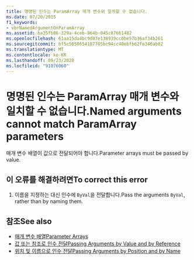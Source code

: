 ```yaml
---
title: 명명된 인수는 ParamArray 매개 변수와 일치할 수 없습니다.
ms.date: 07/20/2015
f1_keywords:
- vbrNamedArgumentOnParamArray
ms.assetid: ba35fb86-329a-4ceb-864b-045c07661482
ms.openlocfilehash: 61aa15da4bc9d87e138939cc0be57b36af34b261
ms.sourcegitcommit: bf5c5850654187705bc94cc40ebfb62fe346ab02
ms.translationtype: MT
ms.contentlocale: ko-KR
ms.lasthandoff: 09/23/2020
ms.locfileid: "91076060"
---
```

# <a name="named-arguments-cannot-match-paramarray-parameters"></a><span data-ttu-id="bea60-102">명명된 인수는 ParamArray 매개 변수와 일치할 수 없습니다.</span><span class="sxs-lookup"><span data-stu-id="bea60-102">Named arguments cannot match ParamArray parameters</span></span>

<span data-ttu-id="bea60-103">매개 변수 배열이 값으로 전달되어야 합니다.</span><span class="sxs-lookup"><span data-stu-id="bea60-103">Parameter arrays must be passed by value.</span></span>  
  
## <a name="to-correct-this-error"></a><span data-ttu-id="bea60-104">이 오류를 해결하려면</span><span class="sxs-lookup"><span data-stu-id="bea60-104">To correct this error</span></span>  
  
1. <span data-ttu-id="bea60-105">이름을 지정하는 대신 인수에 `ByVal`을 전달합니다.</span><span class="sxs-lookup"><span data-stu-id="bea60-105">Pass the arguments `ByVal`, rather than by naming them.</span></span>  
  
## <a name="see-also"></a><span data-ttu-id="bea60-106">참조</span><span class="sxs-lookup"><span data-stu-id="bea60-106">See also</span></span>

- [<span data-ttu-id="bea60-107">매개 변수 배열</span><span class="sxs-lookup"><span data-stu-id="bea60-107">Parameter Arrays</span></span>](../programming-guide/language-features/procedures/parameter-arrays.md)
- [<span data-ttu-id="bea60-108">값 또는 참조로 인수 전달</span><span class="sxs-lookup"><span data-stu-id="bea60-108">Passing Arguments by Value and by Reference</span></span>](../programming-guide/language-features/procedures/passing-arguments-by-value-and-by-reference.md)
- [<span data-ttu-id="bea60-109">위치 및 이름으로 인수 전달</span><span class="sxs-lookup"><span data-stu-id="bea60-109">Passing Arguments by Position and by Name</span></span>](../programming-guide/language-features/procedures/passing-arguments-by-position-and-by-name.md)
